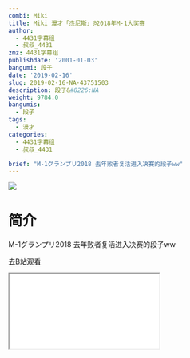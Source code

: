 ```yaml
---
combi: Miki
title: Miki 漫才「杰尼斯」@2018年M-1大奖赛
author:
  - 4431字幕组
  - 叔叔_4431
zmz: 4431字幕组
publishdate: '2001-01-03'
bangumi: 段子
date: '2019-02-16'
slug: 2019-02-16-NA-43751503
description: 段子&#8226;NA
weight: 9784.0
bangumis:
  - 段子
tags:
  - 漫才
categories:
  - 4431字幕组
  - 叔叔_4431

brief: "M-1グランプリ2018 去年败者复活进入决赛的段子ww"
---
```

![](https://i.imgur.com/E47PvRa.jpg)
# 简介  
M-1グランプリ2018
去年败者复活进入决赛的段子ww  

[去B站观看](https://www.bilibili.com/video/av43751503/)
<div class ="resp-container"><iframe class="testiframe" src="//player.bilibili.com/player.html?aid=43751503"", scrolling="no", allowfullscreen="true" > </iframe></div> 
